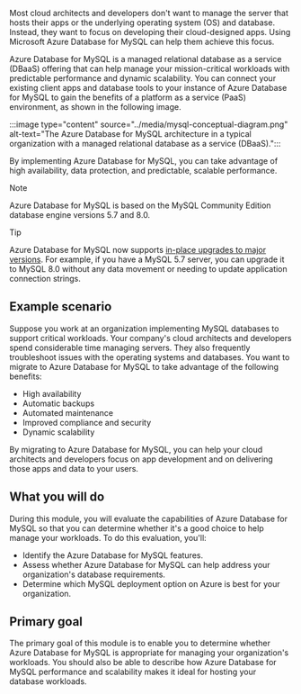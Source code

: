 Most cloud architects and developers don't want to manage the server that hosts their apps or the underlying operating system (OS) and database. Instead, they want to focus on developing their cloud-designed apps. Using Microsoft Azure Database for MySQL can help them achieve this focus.

Azure Database for MySQL is a managed relational database as a service (DBaaS) offering that can help manage your mission-critical workloads with predictable performance and dynamic scalability. You can connect your existing client apps and database tools to your instance of Azure Database for MySQL to gain the benefits of a platform as a service (PaaS) environment, as shown in the following image.

:::image type="content" source="../media/mysql-conceptual-diagram.png" alt-text="The Azure Database for MySQL architecture in a typical organization with a managed relational database as a service (DBaaS).":::

By implementing Azure Database for MySQL, you can take advantage of high availability, data protection, and predictable, scalable performance.

> [!NOTE]
> Azure Database for MySQL is based on the MySQL Community Edition database engine versions 5.7 and 8.0.

> [!TIP]
> Azure Database for MySQL now supports [in-place upgrades to major versions](/azure/mysql/flexible-server/how-to-upgrade). For example, if you have a MySQL 5.7 server, you can upgrade it to MySQL 8.0 without any data movement or needing to update application connection strings.

## Example scenario

Suppose you work at an organization implementing MySQL databases to support critical workloads. Your company's cloud architects and developers spend considerable time managing servers. They also frequently troubleshoot issues with the operating systems and databases. You want to migrate to Azure Database for MySQL to take advantage of the following benefits:

- High availability
- Automatic backups
- Automated maintenance
- Improved compliance and security
- Dynamic scalability

By migrating to Azure Database for MySQL, you can help your cloud architects and developers focus on app development and on delivering those apps and data to your users.

## What you will do

During this module, you will evaluate the capabilities of Azure Database for MySQL so that you can determine whether it's a good choice to help manage your workloads. To do this evaluation, you'll:

- Identify the Azure Database for MySQL features.
- Assess whether Azure Database for MySQL can help address your organization's database requirements.
- Determine which MySQL deployment option on Azure is best for your organization.

## Primary goal

The primary goal of this module is to enable you to determine whether Azure Database for MySQL is appropriate for managing your organization's workloads. You should also be able to describe how Azure Database for MySQL performance and scalability makes it ideal for hosting your database workloads.
